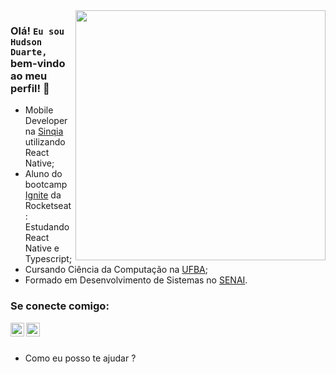 <img align="right" width="400" src="https://hackernoon.com/images/f2px36fy.gif" />

### Olá! `Eu sou Hudson Duarte,` bem-vindo ao meu perfil! 👋

- Mobile Developer na [Sinqia](https://www.sinqia.com.br/) utilizando React Native;
- Aluno do bootcamp [Ignite](https://help.rocketseat.com.br/hc/pt-br/articles/1500003228822-O-que-%C3%A9-o-Ignite-) da Rocketseat: Estudando React Native e Typescript;
- Cursando Ciência da Computação na [UFBA](https://www.ufba.br/cursos/ciencia-da-computacao);
- Formado em Desenvolvimento de Sistemas no [SENAI](http://senaiweb.fieb.org.br/senai2/cursos/desenvolvimento-de-sistemas).

### Se conecte comigo: 
[<img align="left" alt="Hudson Duarte | LinkedIn" width="22px" src="https://cdn.jsdelivr.net/npm/simple-icons@v3/icons/linkedin.svg" />][linkedin]
[<img align="left" alt="Hudson Duarte | E-mail" width="22px" src="https://cdn.jsdelivr.net/npm/simple-icons@3.4.0/icons/microsoftoutlook.svg" />][outlook]
<br />
<br />

- Como eu posso te ajudar ? 

[linkedin]: https://www.linkedin.com/in/huduarte/
[github]: https://github.com/huduarte
[outlook]: mailto:hudsoneeto@outlook.com

